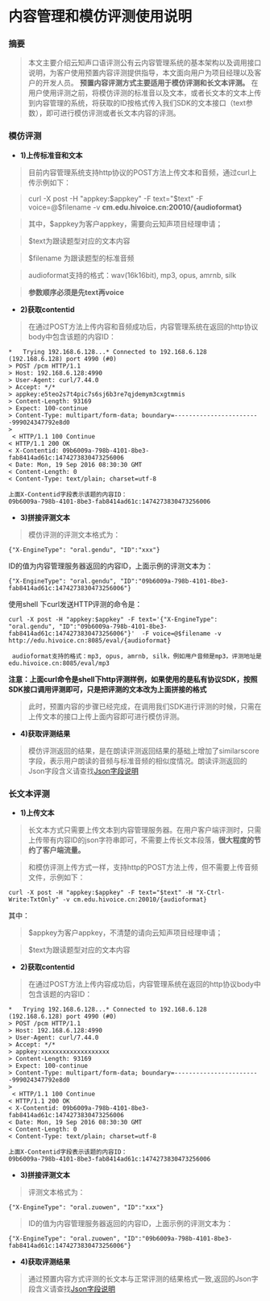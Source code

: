 # 内容管理和模仿评测使用说明

### 摘要
> 本文主要介绍云知声口语评测公有云内容管理系统的基本架构以及调用接口说明，为客户使用预置内容评测提供指导，本文面向用户为项目经理以及客户的开发人员。
**预置内容评测方式主要适用于模仿评测和长文本评测。**
>在用户使用评测之前，将模仿评测的标准音以及文本，或者长文本的文本上传到内容管理的系统，将获取的ID按格式传入我们SDK的文本接口（text参数），即可进行模仿评测或者长文本内容的评测。

### 模仿评测

* **1)上传标准音和文本**

> 目前内容管理系统支持http协议的POST方法上传文本和音频，通过curl上传示例如下：

> curl -X post -H "appkey:$appkey" -F text="$text"  -F voice=@$filename -v **cm.edu.hivoice.cn:20010/{audioformat}**

> 其中，$appkey为客户appkey，需要向云知声项目经理申请；

> $text为跟读题型对应的文本内容

> $filename 为跟读题型的标准音频

> audioformat支持的格式：wav(16k16bit), mp3, opus, amrnb, silk

> **参数顺序必须是先text再voice**



* **2)获取contentid**

> 在通过POST方法上传内容和音频成功后，内容管理系统在返回的http协议body中包含该题的内容ID：
```
*   Trying 192.168.6.128...* Connected to 192.168.6.128 (192.168.6.128) port 4990 (#0)
> POST /pcm HTTP/1.1
> Host: 192.168.6.128:4990
> User-Agent: curl/7.44.0
> Accept: */*
> appkey:e5teo2s7t4pic7s6sj6b3re7qjdemym3cxgtmmis
> Content-Length: 93169
> Expect: 100-continue
> Content-Type: multipart/form-data; boundary=------------------------999024347792e8d0
>
 < HTTP/1.1 100 Continue
< HTTP/1.1 200 OK
< X-Contentid: 09b6009a-798b-4101-8be3-fab8414ad61c:1474273830473256006
< Date: Mon, 19 Sep 2016 08:30:30 GMT
< Content-Length: 0
< Content-Type: text/plain; charset=utf-8

上面X-Contentid字段表示该题的内容ID：
09b6009a-798b-4101-8be3-fab8414ad61c:1474273830473256006
```

* **3)拼接评测文本**

> 模仿评测的评测文本格式为：
```
{"X-EngineType": "oral.gendu", "ID":"xxx"}
```
ID的值为内容管理服务器返回的内容ID，上面示例的评测文本为：
```
{"X-EngineType": "oral.gendu", "ID":"09b6009a-798b-4101-8be3-fab8414ad61c:1474273830473256006"}
```
使用shell 下curl发送HTTP评测的命令是：
```
curl -X post -H "appkey:$appkey" -F text='{"X-EngineType": "oral.gendu", "ID":"09b6009a-798b-4101-8be3-fab8414ad61c:1474273830473256006"}'  -F voice=@$filename -v http://edu.hivoice.cn:8085/eval/{audioformat}

 audioformat支持的格式：mp3, opus, amrnb, silk，例如用户音频是mp3，评测地址是edu.hivoice.cn:8085/eval/mp3
```
**注意：上面curl命令是shell下http评测样例，如果使用的是私有协议SDK，按照SDK接口调用评测即可，只是把评测的文本改为上面拼接的格式**

>此时，预置内容的步骤已经完成，在调用我们SDK进行评测的时候，只需在上传文本的接口上传上面内容即可进行模仿评测。

* **4)获取评测结果**

>模仿评测返回的结果，是在朗读评测返回结果的基础上增加了similarscore字段，表示用户朗读的音频与标准音频的相似度情况。朗读评测返回的Json字段含义请查找<a href=https://github.com/oraleval/FAQ-Docs/blob/master/Json%20Description.md>Json字段说明</a>

### 长文本评测

* **1)上传文本**

> 长文本方式只需要上传文本到内容管理服务器。在用户客户端评测时，只需上传带有内容ID的json字符串即可，不需要上传长文本段落，**很大程度的节约了客户端流量。**

> 和模仿评测上传方式一样，支持http的POST方法上传，但不需要上传音频文件，示例如下：
```
curl -X post -H "appkey:$appkey" -F text="$text" -H "X-Ctrl-Write:TxtOnly" -v cm.edu.hivoice.cn:20010/{audioformat}
```
其中：

> $appkey为客户appkey，不清楚的请向云知声项目经理申请；

> $text为跟读题型对应的文本内容


* **2)获取contentid**

> 在通过POST方法上传内容成功后，内容管理系统在返回的http协议body中包含该题的内容ID：
```
*   Trying 192.168.6.128...* Connected to 192.168.6.128 (192.168.6.128) port 4990 (#0)
> POST /pcm HTTP/1.1
> Host: 192.168.6.128:4990
> User-Agent: curl/7.44.0
> Accept: */*
> appkey:xxxxxxxxxxxxxxxxxxx
> Content-Length: 93169
> Expect: 100-continue
> Content-Type: multipart/form-data; boundary=------------------------999024347792e8d0
>
 < HTTP/1.1 100 Continue
< HTTP/1.1 200 OK
< X-Contentid: 09b6009a-798b-4101-8be3-fab8414ad61c:1474273830473256006
< Date: Mon, 19 Sep 2016 08:30:30 GMT
< Content-Length: 0
< Content-Type: text/plain; charset=utf-8

上面X-Contentid字段表示该题的内容ID：
09b6009a-798b-4101-8be3-fab8414ad61c:1474273830473256006
```

* **3)拼接评测文本**

> 评测文本格式为：
```
{"X-EngineType": "oral.zuowen", "ID":"xxx"}
```
> ID的值为内容管理服务器返回的内容ID，上面示例的评测文本为：
```
{"X-EngineType": "oral.zuowen", "ID":"09b6009a-798b-4101-8be3-fab8414ad61c:1474273830473256006"}
```

* **4)获取评测结果**

> 通过预置内容方式评测的长文本与正常评测的结果格式一致,返回的Json字段含义请查找<a href=https://github.com/oraleval/FAQ-Docs/blob/master/Json%20Description.md>Json字段说明</a>
